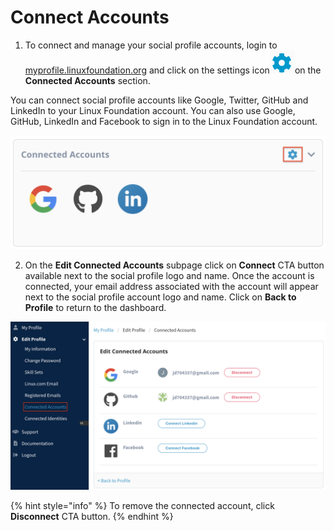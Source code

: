 # Connect Accounts

1. To connect and manage your social profile accounts, login to [myprofile.linuxfoundation.org](https://myprofile.linuxfoundation.org/) and click on the settings icon![](../.gitbook/assets/settings%20%281%29.png)on the **Connected Accounts** section.

You can connect social profile accounts like Google, Twitter, GitHub and LinkedIn to your Linux Foundation account. You can also use Google, GitHub, LinkedIn and Facebook to sign in to the Linux Foundation account.

![](../.gitbook/assets/connected-accounts.png)

2. On the **Edit Connected Accounts** subpage click on **Connect** CTA button available next to the social profile logo and name. Once the account is connected, your email address associated with the account will appear next to the social profile account logo and name. Click on **Back to Profile** to return to the dashboard.

![](../.gitbook/assets/edit-connected-accounts-.png)

{% hint style="info" %}
To remove the connected account, click **Disconnect** CTA button.
{% endhint %}



